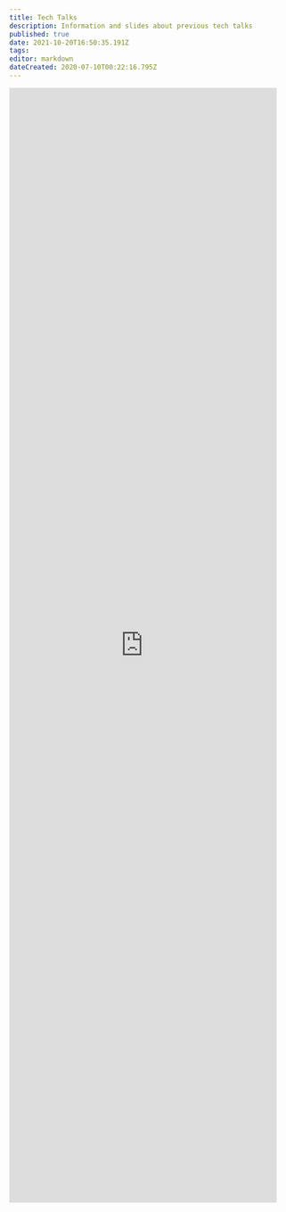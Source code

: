 ```yaml
---
title: Tech Talks
description: Information and slides about previous tech talks
published: true
date: 2021-10-20T16:50:35.191Z
tags: 
editor: markdown
dateCreated: 2020-07-10T00:22:16.795Z
---
```


<iframe style="border: none; width: 50vw; height: 50vh" referrerpolicy="no-referrer" src="https://uccnetsoc.github.io/talks/" frameBorder="0"></iframe>
